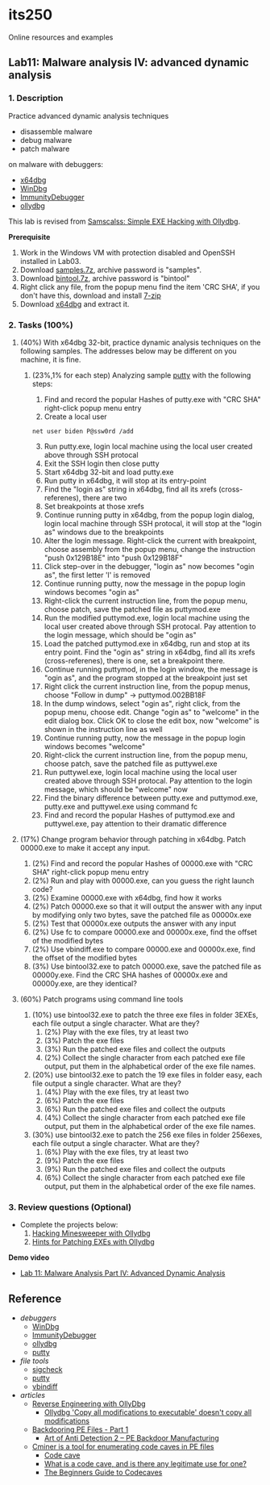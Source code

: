# its250
Online resources and examples

## Lab11: Malware analysis IV: advanced dynamic analysis

### 1. Description
Practice advanced dynamic analysis techniques

* disassemble malware
* debug malware
* patch malware

on malware with debuggers:
* [x64dbg](https://github.com/x64dbg/x64dbg)
* [WinDbg](https://en.wikipedia.org/wiki/WinDbg)
* [ImmunityDebugger](https://github.com/kbandla/ImmunityDebugger)
* [ollydbg](http://www.ollydbg.de/download.htm)

This lab is revised from [Samscalss: Simple EXE Hacking with Ollydbg](https://samsclass.info/127/proj/PMA401.htm).

**Prerequisite**

1. Work in the Windows VM with protection disabled and OpenSSH installed in Lab03.
2. Download [samples.7z](./tools/samples.7z), archive password is "samples".
3. Download [bintool.7z](./tools/bintool.7z), archive password is "bintool"
4. Right click any file, from the popup menu find the item 'CRC SHA', if you don't have this, download and install [7-zip](https://www.7-zip.org/)
5. Download [x64dbg](https://github.com/x64dbg/x64dbg) and extract it.


### 2. Tasks (100%)
1. (40%) With x64dbg 32-bit, practice dynamic analysis techniques on the following samples. The addresses below may be different on you machine, it is fine.
   1. (23%,1% for each step) Analyzing sample [putty]() with the following steps:
      1. Find and record the popular Hashes of putty.exe with "CRC SHA" right-click popup menu entry
      2. Create a local user

      ```batch
      net user biden P@ssw0rd /add
      ```

      3. Run putty.exe, login local machine using the local user created above through SSH protocal
      4. Exit the SSH login then close putty
      5. Start x64dbg 32-bit and load putty.exe
      6. Run putty in x64dbg, it will stop at its entry-point
      7. Find the "login as" string in x64dbg, find all its xrefs (cross-referenes), there are two
      8. Set breakpoints at those xrefs
      9. Continue running putty in x64dbg, from the popup login dialog, login local machine through SSH protocal, it will stop at the "login as" windows due to the breakpoints
      10. Alter the login message. Right-click the current with breakpoint, choose assembly from the popup menu, change the instruction "push 0x129B18E" into "push 0x129B18F"
      11. Click step-over in the debugger, "login as" now becomes "ogin as", the first letter 'l' is removed
      12. Continue running putty, now the message in the popup login windows becomes "ogin as"
      13. Right-click the current instruction line, from the popup menu, choose patch, save the patched file as puttymod.exe
      14. Run the modified puttymod.exe, login local machine using the local user created above through SSH protocal. Pay attention to the login message, which should be "ogin as"
      15. Load the patched puttymod.exe in x64dbg, run and stop at its entry point. Find the "ogin as" string in x64dbg, find all its xrefs (cross-referenes), there is one, set a breakpoint there.
      16. Continue running puttymod, in the login window, the message is "ogin as", and the program stopped at the breakpoint just set
      17. Right click the current instruction line, from the popup menus, choose "Follow in dump" -> puttymod.002BB18F
      18. In the dump windows, select "ogin as", right click, from the popup menu, choose edit. Change "ogin as" to "welcome" in the edit dialog box. Click OK to close the edit box, now "welcome" is shown in the instruction line as well
      19. Continue running putty, now the message in the popup login windows becomes "welcome"
      20. Right-click the current instruction line, from the popup menu, choose patch, save the patched file as puttywel.exe
      21. Run puttywel.exe, login local machine using the local user created above through SSH protocal. Pay attention to the login message, which should be "welcome" now
      22. Find the binary difference between putty.exe and puttymod.exe, putty.exe and puttywel.exe using command fc
      23. Find and record the popular Hashes of puttymod.exe and puttywel.exe, pay attention to their dramatic difference
  2.  (17%) Change program behavior through patching in x64dbg. Patch 00000.exe to make it accept any input.
      1.  (2%) Find and record the popular Hashes of 00000.exe with "CRC SHA" right-click popup menu entry
      2.  (2%) Run and play with 00000.exe, can you guess the right launch code?
      3.  (2%) Examine 00000.exe with x64dbg, find how it works
      4.  (2%) Patch 00000.exe so that it will output the answer with any input by modifying only two bytes, save the patched file as 00000x.exe
      5.  (2%) Test that 00000x.exe outputs the answer with any input
      6.  (2%) Use fc to compare 00000.exe and 00000x.exe, find the offset of the modified bytes
      7.  (2%) Use vbindiff.exe to compare 00000.exe and 00000x.exe, find the offset of the modified bytes
      8.  (3%) Use bintool32.exe to patch 00000.exe, save the patched file as 00000y.exe. Find the CRC SHA hashes of 00000x.exe and 00000y.exe, are they identical?

2. (60%) Patch programs using command line tools
   1. (10%) use bintool32.exe to patch the three exe files in folder 3EXEs, each file output a single character. What are they?
      1. (2%) Play with the exe files, try at least two
      2. (3%) Patch the exe files
      3. (3%) Run the patched exe files and collect the outputs
      4. (2%) Collect the single character from each patched exe file output, put them in the alphabetical order of the exe file names.
   2. (20%) use bintool32.exe to patch the 19 exe files in folder easy, each file output a single character. What are they?
      1. (4%) Play with the exe files, try at least two
      2. (6%) Patch the exe files
      3. (6%) Run the patched exe files and collect the outputs
      4. (4%) Collect the single character from each patched exe file output, put them in the alphabetical order of the exe file names.
   3. (30%) use bintool32.exe to patch the 256 exe files in folder 256exes, each file output a single character. What are they?
      1. (6%) Play with the exe files, try at least two
      2. (9%) Patch the exe files
      3. (9%) Run the patched exe files and collect the outputs
      4. (6%) Collect the single character from each patched exe file output, put them in the alphabetical order of the exe file names.


### 3. Review questions (Optional)
* Complete the projects below:
  1. [Hacking Minesweeper with Ollydbg](https://samsclass.info/126/proj/PMA402.htm)
  2. [Hints for Patching EXEs with Ollydbg](https://samsclass.info/126/proj/pDC14-hints.htm)

**Demo video**

* [Lab 11: Malware Analysis Part IV: Advanced Dynamic Analysis](https://youtu.be/NkainZ5SPpE)

## Reference
* _debuggers_
  * [WinDbg](https://en.wikipedia.org/wiki/WinDbg)
  * [ImmunityDebugger](https://github.com/kbandla/ImmunityDebugger)
  * [ollydbg](http://www.ollydbg.de/download.htm)
  * [putty](https://www.putty.org/)
* _file tools_
  * [sigcheck](https://docs.microsoft.com/en-us/sysinternals/downloads/sigcheck)
  * [putty](https://www.putty.org/)
  * [vbindiff](https://www.cjmweb.net/vbindiff/)
* _articles_
  * [Reverse Engineering with OllyDbg](https://erichokanson.me/2015/04/17/reverse-engineering-with-ollydbg/)
    * [Ollydbg 'Copy all modifications to executable' doesn't copy all modifications](https://reverseengineering.stackexchange.com/questions/3579/ollydbg-copy-all-modifications-to-executable-doesnt-copy-all-modifications)
  * [Backdooring PE Files - Part 1](https://sector876.blogspot.com/2013/03/backdooring-pe-files-part-1.html)
    * [Art of Anti Detection 2 – PE Backdoor Manufacturing](https://pentest.blog/art-of-anti-detection-2-pe-backdoor-manufacturing/)
  * [Cminer is a tool for enumerating code caves in PE files](https://github.com/EgeBalci/Cminer)
    * [Code cave](https://en.wikipedia.org/wiki/Code_cave)
    * [What is a code cave, and is there any legitimate use for one?](https://stackoverflow.com/questions/787100/what-is-a-code-cave-and-is-there-any-legitimate-use-for-one)
    * [The Beginners Guide to Codecaves](https://www.codeproject.com/Articles/20240/The-Beginners-Guide-to-Codecaves)

